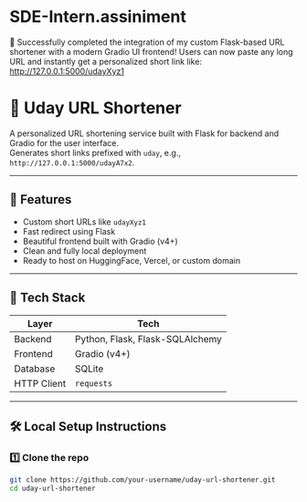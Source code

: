 # SDE-Intern.assiniment
🚀 Successfully completed the integration of my custom Flask-based URL shortener with a modern Gradio UI frontend!  Users can now paste any long URL and instantly get a personalized short link like: http://127.0.0.1:5000/udayXyz1
# 🔗 Uday URL Shortener

A personalized URL shortening service built with Flask for backend and Gradio for the user interface.  
Generates short links prefixed with `uday`, e.g., `http://127.0.0.1:5000/udayA7x2`.

---

## 🚀 Features

- Custom short URLs like `udayXyz1`
- Fast redirect using Flask
- Beautiful frontend built with Gradio (v4+)
- Clean and fully local deployment
- Ready to host on HuggingFace, Vercel, or custom domain

---

## 🧩 Tech Stack

| Layer         | Tech         |
|---------------|--------------|
| Backend       | Python, Flask, Flask-SQLAlchemy |
| Frontend      | Gradio (v4+) |
| Database      | SQLite       |
| HTTP Client   | `requests`   |

---

## 🛠️ Local Setup Instructions

### 1️⃣ Clone the repo

```bash
git clone https://github.com/your-username/uday-url-shortener.git
cd uday-url-shortener
